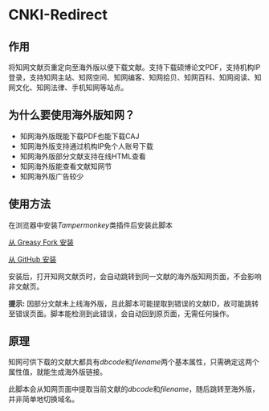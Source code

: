 # CNKI-Redirect

## 作用

将知网文献页重定向至海外版以便下载文献。支持下载硕博论文PDF，支持机构IP登录，支持知网主站、知网空间、知网编客、知网拾贝、知网百科、知网阅读、知网文化、知网法律、手机知网等站点。

## 为什么要使用海外版知网？

- 知网海外版既能下载PDF也能下载CAJ
- 知网海外版支持通过机构IP免个人账号下载
- 知网海外版部分文献支持在线HTML查看
- 知网海外版能查看文献知网节
- 知网海外版广告较少

## 使用方法

在浏览器中安装*Tampermonkey*类插件后安装此脚本

[从 Greasy Fork 安装](https://greasyfork.org/scripts/453031)

[从 GitHub 安装](https://raw.githubusercontent.com/MkQtS/CNKI-Redirect/main/CNKI-Redirect.user.js)

安装后，打开知网文献页时，会自动跳转到同一文献的海外版知网页面，不会影响非文献页。

**提示:** 因部分文献未上线海外版，且此脚本可能提取到错误的文献ID，故可能跳转至错误页面。脚本能检测到此错误，会自动回到原页面，无需任何操作。

## 原理

知网可供下载的文献大都具有*dbcode*和*filename*两个基本属性，只需确定这两个属性值，就能生成海外版链接。

此脚本会从知网页面中提取当前文献的*dbcode*和*filename*，随后跳转至海外版，并非简单地切换域名。

